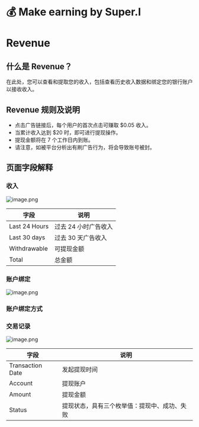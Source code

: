 # 💰 Make earning by Super.I

<a name="Yz2Je"></a>
# Revenue
<a name="c0aUl"></a>
## 什么是 Revenue？
在此处，您可以查看和提取您的收入，包括查看历史收入数据和绑定您的银行账户以接收收入。
<a name="J8ysm"></a>
## Revenue 规则及说明

- 点击广告链接后，每个用户的首次点击可赚取 $0.05 收入。
- 当累计收入达到 $20 时，即可进行提现操作。
- 提现金额将在 7 个工作日内到账。
- 请注意，如被平台分析出有刷广告行为，将会导致账号被封。
<a name="CqaQP"></a>
## 页面字段解释
<a name="K5rTj"></a>
### 收入
![image.png](https://intranetproxy.alipay.com/skylark/lark/0/2024/png/236735/1709023505517-51c17334-e72c-4baf-a83c-9dd404995ec7.png#clientId=u8a381aee-3d4d-4&from=paste&height=195&id=u6dd11303&originHeight=390&originWidth=2182&originalType=binary&ratio=2&rotation=0&showTitle=false&size=289598&status=done&style=stroke&taskId=u7df43f72-bfba-4611-a348-9a29d40174a&title=&width=1091)

| **字段** | **说明** |
| --- | --- |
| Last 24 Hours | 过去 24 小时广告收入 |
| Last 30 days | 过去 30 天广告收入 |
| Withdrawable | 可提现金额 |
| Total | 总金额 |

<a name="tRpAy"></a>
### 账户绑定
![image.png](https://intranetproxy.alipay.com/skylark/lark/0/2024/png/236735/1709023902723-d28bc036-950a-4164-91dd-b69cad95468c.png#clientId=u8a381aee-3d4d-4&from=paste&height=316&id=ub6078fd9&originHeight=632&originWidth=2188&originalType=binary&ratio=2&rotation=0&showTitle=false&size=434140&status=done&style=stroke&taskId=u2ca0b640-5179-4c90-bd2d-9da3ce16e52&title=&width=1094)
<a name="ow2HD"></a>
### 账户绑定方式
<a name="h7TDC"></a>
### 交易记录
![image.png](https://intranetproxy.alipay.com/skylark/lark/0/2024/png/236735/1709028189560-df1a9ccf-92c3-434d-bbd2-9d9d343175f4.png#clientId=u325b399e-c309-4&from=paste&height=787&id=uce030758&originHeight=1574&originWidth=2264&originalType=binary&ratio=2&rotation=0&showTitle=false&size=1207969&status=done&style=stroke&taskId=ua37cf29b-fc63-4e9b-8b57-e64ed753f74&title=&width=1132)

| **字段** | **说明** |
| --- | --- |
| Transaction Date | 发起提现时间 |
| Account | 提现账户 |
| Amount | 提现金额 |
| Status | 提现状态，具有三个枚举值：提现中、成功、失败 |

